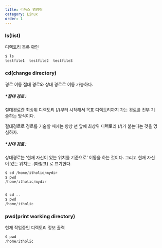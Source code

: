 ```yaml
---
title: 리눅스 명령어
category: Linux
order: 1
---
```


### ls(list)
디렉토리 목록 확인
```java
$ ls
testfile1  testfile2  testfile3
```
### cd(change directory)
경로 이동
절대 경로와 상대 경로로 이동 가능하다.
##### *절대 경로 :
절대경로란 최상위 디렉토리 (/)부터 시작해서 목표 디렉토리까지 가는 경로를 전부 기술하는 방식이다.

절대경로로 경로를 기술할 때에는 항상 맨 앞에 최상위 디렉토리 (/)가 붙는다는 것을 명심하자.

##### *상대 경로 :
상대경로는 ‘현재 자신이 있는 위치를 기준으로’ 이동을 하는 것이다.
그리고 현재 자신이 있는 위치는 .(마침표) 로 표기한다.
```java
$ cd /home/itholic/mydir
$ pwd
/home/itholic/mydir


$ cd ..
$ pwd
/home/itholic
```
### pwd(print working directory)
현재 작업중인 디렉토리 정보 출력
```java
$ pwd
/home/itholic
```